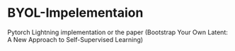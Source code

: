 # BYOL-Impelementaion
Pytorch Lightning implementation or the paper (Bootstrap Your Own Latent: A New Approach to Self-Supervised Learning)
